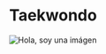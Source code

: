 # Taekwondo

<img src="http://3.bp.blogspot.com/-6l7zR9d8Jmk/UQ5GI5eaC2I/AAAAAAAABng/Xgic5OfNm3w/s1600/tkdcorea.gif" alt="Hola, soy una imágen">
